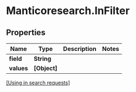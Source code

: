 # Manticoresearch.InFilter

## Properties

Name | Type | Description | Notes
------------ | ------------- | ------------- | -------------
**field** | **String** |  | 
**values** | **[Object]** |  | 

[[Using in search requests]](SearchApi.md#InFilter)



